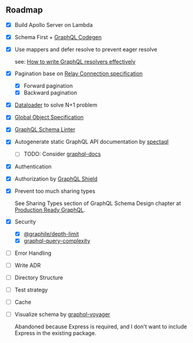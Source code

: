 ## Roadmap

- [x] Build Apollo Server on Lambda
- [x] Schema First + [GraphQL Codegen](https://the-guild.dev/graphql/codegen)
- [x] Use mappers and defer resolve to prevent eager resolve
  
  see: [How to write GraphQL resolvers effectively](https://the-guild.dev/graphql/hive/blog/how-to-write-graphql-resolvers-effectively)

- [x] Pagination base on [Relay Connection specification](https://relay.dev/graphql/connections.htm)
  - [x] Forward pagination
  - [x] Backward pagination
- [x] [Dataloader](https://github.com/graphql/dataloader) to solve N+1 problem
- [x] [Global Object Specification](https://relay.dev/graphql/objectidentification.htm)
- [x] [GraphQL Schema Linter](https://the-guild.dev/graphql/eslint/docs)
- [x] Autogenerate static GraphQL API documentation by [spectaql](https://github.com/anvilco/spectaql)
  - [ ] TODO: Consider [graphql-docs](https://github.com/brettchalupa/graphql-docs)
- [x] Authentication
- [x] Authorization by [GraphQL Shield](https://the-guild.dev/graphql/shield)
- [x] Prevent too much sharing types

  See Sharing Types section of GraphQL Schema Design chapter at [Production Ready GraphQL](https://book.productionreadygraphql.com/).

- [x] Security
  - [x] [@graphile/depth-limit](https://github.com/graphile/depth-limit)
  - [x] [graphql-query-complexity](https://github.com/slicknode/graphql-query-complexity)
- [ ] Error Handling
- [ ] Write ADR
- [ ] Directory Structure
- [ ] Test strategy
- [ ] Cache
- [ ] Visualize schema by [graphql-voyager](https://github.com/graphql-kit/graphql-voyager)

  Abandoned because Express is required, and I don't want to include Express in the existing package.